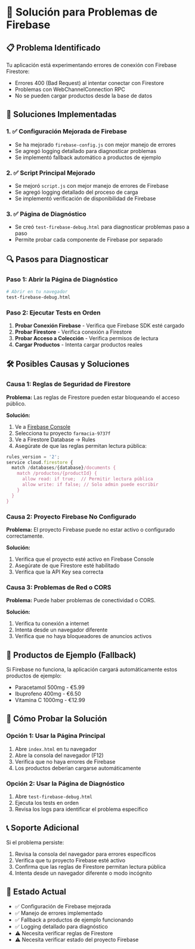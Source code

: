 # 🔧 Solución para Problemas de Firebase

## 📋 Problema Identificado

Tu aplicación está experimentando errores de conexión con Firebase Firestore:
- Errores 400 (Bad Request) al intentar conectar con Firestore
- Problemas con WebChannelConnection RPC
- No se pueden cargar productos desde la base de datos

## 🚀 Soluciones Implementadas

### 1. ✅ Configuración Mejorada de Firebase
- Se ha mejorado `firebase-config.js` con mejor manejo de errores
- Se agregó logging detallado para diagnosticar problemas
- Se implementó fallback automático a productos de ejemplo

### 2. ✅ Script Principal Mejorado
- Se mejoró `script.js` con mejor manejo de errores de Firebase
- Se agregó logging detallado del proceso de carga
- Se implementó verificación de disponibilidad de Firebase

### 3. ✅ Página de Diagnóstico
- Se creó `test-firebase-debug.html` para diagnosticar problemas paso a paso
- Permite probar cada componente de Firebase por separado

## 🔍 Pasos para Diagnosticar

### Paso 1: Abrir la Página de Diagnóstico
```bash
# Abrir en tu navegador
test-firebase-debug.html
```

### Paso 2: Ejecutar Tests en Orden
1. **Probar Conexión Firebase** - Verifica que Firebase SDK esté cargado
2. **Probar Firestore** - Verifica conexión a Firestore
3. **Probar Acceso a Colección** - Verifica permisos de lectura
4. **Cargar Productos** - Intenta cargar productos reales

## 🛠️ Posibles Causas y Soluciones

### Causa 1: Reglas de Seguridad de Firestore
**Problema:** Las reglas de Firestore pueden estar bloqueando el acceso público.

**Solución:** 
1. Ve a [Firebase Console](https://console.firebase.google.com)
2. Selecciona tu proyecto `farmacia-9737f`
3. Ve a Firestore Database → Rules
4. Asegúrate de que las reglas permitan lectura pública:

```javascript
rules_version = '2';
service cloud.firestore {
  match /databases/{database}/documents {
    match /productos/{productId} {
      allow read: if true;  // Permitir lectura pública
      allow write: if false; // Solo admin puede escribir
    }
  }
}
```

### Causa 2: Proyecto Firebase No Configurado
**Problema:** El proyecto Firebase puede no estar activo o configurado correctamente.

**Solución:**
1. Verifica que el proyecto esté activo en Firebase Console
2. Asegúrate de que Firestore esté habilitado
3. Verifica que la API Key sea correcta

### Causa 3: Problemas de Red o CORS
**Problema:** Puede haber problemas de conectividad o CORS.

**Solución:**
1. Verifica tu conexión a internet
2. Intenta desde un navegador diferente
3. Verifica que no haya bloqueadores de anuncios activos

## 📱 Productos de Ejemplo (Fallback)

Si Firebase no funciona, la aplicación cargará automáticamente estos productos de ejemplo:
- Paracetamol 500mg - €5.99
- Ibuprofeno 400mg - €6.50  
- Vitamina C 1000mg - €12.99

## 🔄 Cómo Probar la Solución

### Opción 1: Usar la Página Principal
1. Abre `index.html` en tu navegador
2. Abre la consola del navegador (F12)
3. Verifica que no haya errores de Firebase
4. Los productos deberían cargarse automáticamente

### Opción 2: Usar la Página de Diagnóstico
1. Abre `test-firebase-debug.html`
2. Ejecuta los tests en orden
3. Revisa los logs para identificar el problema específico

## 📞 Soporte Adicional

Si el problema persiste:
1. Revisa la consola del navegador para errores específicos
2. Verifica que tu proyecto Firebase esté activo
3. Confirma que las reglas de Firestore permitan lectura pública
4. Intenta desde un navegador diferente o modo incógnito

## 🎯 Estado Actual

- ✅ Configuración de Firebase mejorada
- ✅ Manejo de errores implementado
- ✅ Fallback a productos de ejemplo funcionando
- ✅ Logging detallado para diagnóstico
- ⚠️ Necesita verificar reglas de Firestore
- ⚠️ Necesita verificar estado del proyecto Firebase
